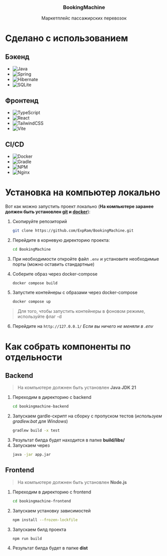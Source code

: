 <br />
<div align="center">
<h3>BookingMachine</h3>
  <p>
    Маркетплейс пассажирских перевозок
  </p>
</div>

# Сделано с использованием

## Бэкенд
* ![Java](https://img.shields.io/badge/java-%23ED8B00.svg?style=for-the-badge&logo=openjdk&logoColor=white)
* ![Spring](https://img.shields.io/badge/spring-%236DB33F.svg?style=for-the-badge&logo=spring&logoColor=white)
* ![Hibernate](https://img.shields.io/badge/Hibernate-59666C?style=for-the-badge&logo=Hibernate&logoColor=white)
* ![SQLite](https://img.shields.io/badge/sqlite-%2307405e.svg?style=for-the-badge&logo=sqlite&logoColor=white)

## Фронтенд
* ![TypeScript](https://img.shields.io/badge/typescript-%23007ACC.svg?style=for-the-badge&logo=typescript&logoColor=white)
* ![React](https://img.shields.io/badge/react-%2320232a.svg?style=for-the-badge&logo=react&logoColor=%2361DAFB)
* ![TailwindCSS](https://img.shields.io/badge/tailwindcss-%2338B2AC.svg?style=for-the-badge&logo=tailwind-css&logoColor=white)
* ![Vite](https://img.shields.io/badge/vite-%23646CFF.svg?style=for-the-badge&logo=vite&logoColor=white)

## CI/CD
* ![Docker](https://img.shields.io/badge/docker-%230db7ed.svg?style=for-the-badge&logo=docker&logoColor=white)
* ![Gradle](https://img.shields.io/badge/Gradle-02303A.svg?style=for-the-badge&logo=Gradle&logoColor=white)
* ![NPM](https://img.shields.io/badge/NPM-%23CB3837.svg?style=for-the-badge&logo=npm&logoColor=white)
* ![Nginx](https://img.shields.io/badge/nginx-%23009639.svg?style=for-the-badge&logo=nginx&logoColor=white)

# Установка на компьютер локально

Вот как можно запустить проект локально (**На компьютере заранее должен быть установлен [git](https://git-scm.com/) и [docker](https://www.docker.com/)**):
1. Скопируйте репозиторий
    ```sh
    git clone https://github.com/ExpRam/BookingMachine.git
    ```

2. Перейдите в корневую директорию проекта:
    ```sh
    cd BookingMachine
    ```

3. При необходимости откройте файл `.env` и установите необходимые порты (можно оставить стандартные)

4. Соберите образ через docker-compose
    ```sh
    docker compose build
    ```

5. Запустите контейнеры с образами через docker-compose
    ```sh
    docker compose up
    ```

> Для того, чтобы запустить контейнеры в фоновом режиме, используйте флаг -d
    
6. Перейдите на `http://127.0.0.1/` *Если вы ничего не меняли в .env*

# Как собрать компоненты по отдельности

## Backend

> На компьютере должнен быть установлен **Java JDK 21**
1. Переходим в директорию с backend
    ```sh
    cd bookingmachine-backend
    ```
2. Запускаем gardle-скрипт на сборку с пропуском тестов (*используем gradlew.bat для Windows*)
    ```sh
    gradlew build -x test
    ```
3. Результат билда будет находится в папке **build/libs/**
4. Запускаем через
    ```sh
    java -jar app.jar
    ```

## Frontend

> На компьютере должнен быть установлен **Node.js**
1. Переходим в директорию с frontend
    ```sh
    cd bookingmachine-frontend
    ```
2. Запускаем установку зависимостей
    ```sh
    npm install --frozen-lockfile
    ```
3. Запускаем билд проекта
    ```sh
    npm run build
    ```
4. Результат билда будет в папке **dist**
